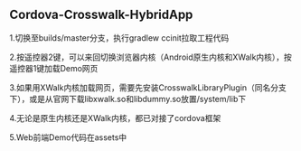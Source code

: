 ## Cordova-Crosswalk-HybridApp
1.切换至builds/master分支，执行gradlew ccinit拉取工程代码

2.按遥控器2键，可以来回切换浏览器内核（Android原生内核和XWalk内核），按遥控器1键加载Demo网页

3.如果用XWalk内核加载网页，需要先安装CrosswalkLibraryPlugin（同名分支下），或是从官网下载libxwalk.so和libdummy.so放置/system/lib下

4.无论是原生内核还是XWalk内核，都已对接了cordova框架

5.Web前端Demo代码在assets中
